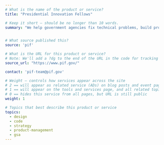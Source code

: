 ```yaml
---
# What is the name of the product or service?
title: "Presidential Innovation Fellows"

# Keep it short — should be no longer than 10 words.
summary: "We help government agencies fix technical problems, build products, and improve how government serves the public through technology."


# What source published this?
source: 'pif'

# What is the URL for this product or service?
# Note: We'll add a ?dg to the end of the URL in the code for tracking purposes
source_url: "https://www.pif.gov/"

contact: 'pif-team@pif.gov'

# Weight — controls how services appear across the site
# 2 == will appear as related service (ADs) on blog posts and event pages
# 1 == will appear on the tools and services page, and all related topic pages
# 0 == hides this service from all pages, but URL is still public
weight: 1

# Topics that best describe this product or service
topics:
  - design
  - code
  - strategy
  - product-management
  - gsa
---
```


